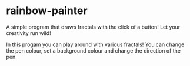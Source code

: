 # rainbow-painter
A simple program that draws fractals with the click of a button! Let your creativity run wild!

In this progam you can play around with various fractals! You can change the pen colour, set a background colour and change the direction of the pen.

